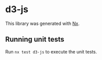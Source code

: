 # d3-js

This library was generated with [Nx](https://nx.dev).

## Running unit tests

Run `nx test d3-js` to execute the unit tests.
